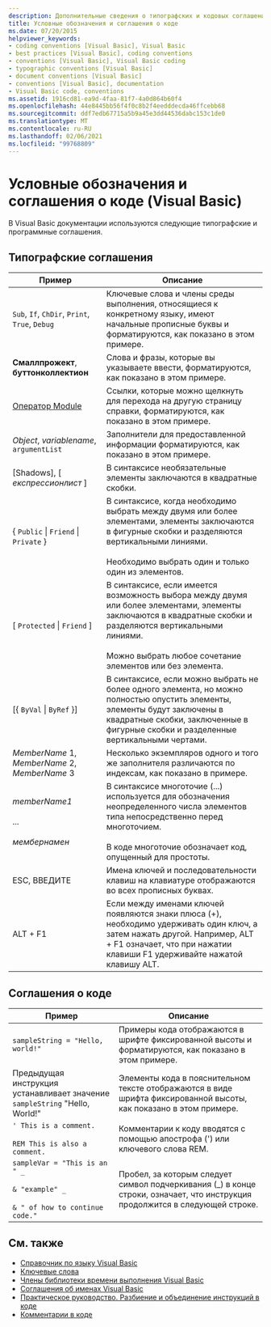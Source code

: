 ```yaml
---
description: Дополнительные сведения о типографских и кодовых соглашениях (Visual Basic)
title: Условные обозначения и соглашения о коде
ms.date: 07/20/2015
helpviewer_keywords:
- coding conventions [Visual Basic], Visual Basic
- best practices [Visual Basic], coding conventions
- conventions [Visual Basic], Visual Basic coding
- typographic conventions [Visual Basic]
- document conventions [Visual Basic]
- conventions [Visual Basic], documentation
- Visual Basic code, conventions
ms.assetid: 1916cd81-ea9d-4faa-81f7-4a0d864b60f4
ms.openlocfilehash: 44e8445bb56f4f0c8b2f4eedddecda46ffcebb68
ms.sourcegitcommit: ddf7edb67715a5b9a45e3dd44536dabc153c1de0
ms.translationtype: MT
ms.contentlocale: ru-RU
ms.lasthandoff: 02/06/2021
ms.locfileid: "99768809"
---
```

# <a name="typographic-and-code-conventions-visual-basic"></a>Условные обозначения и соглашения о коде (Visual Basic)

В Visual Basic документации используются следующие типографские и программные соглашения.  
  
## <a name="typographic-conventions"></a>Типографские соглашения  
  
|Пример|Описание|  
|-------------|-----------------|  
|`Sub`, `If`, `ChDir`, `Print`, `True`, `Debug`|Ключевые слова и члены среды выполнения, относящиеся к конкретному языку, имеют начальные прописные буквы и форматируются, как показано в этом примере.|  
|**Смаллпрожект**, **буттонколлектион**|Слова и фразы, которые вы указываете ввести, форматируются, как показано в этом примере.|  
|[Оператор Module](statements/module-statement.md)|Ссылки, которые можно щелкнуть для перехода на другую страницу справки, форматируются, как показано в этом примере.|  
|*Object*, *variablename*, `argumentList`|Заполнители для предоставленной информации форматируются, как показано в этом примере.|  
|[Shadows], [ *експрессионлист* ]|В синтаксисе необязательные элементы заключаются в квадратные скобки.|  
|{ `Public` &#124; `Friend` &#124; `Private` }|В синтаксисе, когда необходимо выбрать между двумя или более элементами, элементы заключаются в фигурные скобки и разделяются вертикальными линиями.<br /><br /> Необходимо выбрать один и только один из элементов.|  
|[ `Protected` &#124; `Friend` ]|В синтаксисе, если имеется возможность выбора между двумя или более элементами, элементы заключаются в квадратные скобки и разделяются вертикальными линиями.<br /><br /> Можно выбрать любое сочетание элементов или без элемента.|  
|[{ `ByVal` &#124; `ByRef` }]|В синтаксисе, если можно выбрать не более одного элемента, но можно полностью опустить элементы, элементы будут заключены в квадратные скобки, заключенные в фигурные скобки и разделенные вертикальными чертами.|  
|*MemberName* 1, *MemberName* 2, *MemberName* 3|Несколько экземпляров одного и того же заполнителя различаются по индексам, как показано в примере.|  
|*memberName1*<br /><br /> ...<br /><br /> *мембернамен*|В синтаксисе многоточие (...) используется для обозначения неопределенного числа элементов типа непосредственно перед многоточием.<br /><br /> В коде многоточие обозначает код, опущенный для простоты.|  
|ESC, ВВЕДИТЕ|Имена ключей и последовательности клавиш на клавиатуре отображаются во всех прописных буквах.|  
|ALT + F1|Если между именами ключей появляются знаки плюса (+), необходимо удерживать один ключ, а затем нажать другой. Например, ALT + F1 означает, что при нажатии клавиши F1 удерживайте нажатой клавишу ALT.|  
  
## <a name="code-conventions"></a>Соглашения о коде  
  
|Пример|Описание|  
|-------------|-----------------|  
|`sampleString = "Hello, world!"`|Примеры кода отображаются в шрифте фиксированной высоты и форматируются, как показано в этом примере.|  
|Предыдущая инструкция устанавливает значение `sampleString` "Hello, World!"|Элементы кода в пояснительном тексте отображаются в виде шрифта фиксированной высоты, как показано в этом примере.|  
|`' This is a comment.`<br /><br /> `REM This is also a comment.`|Комментарии к коду вводятся с помощью апострофа (') или ключевого слова REM.|  
|`sampleVar = "This is an " _`<br /><br /> `& "example" _`<br /><br /> `& " of how to continue code."`|Пробел, за которым следует символ подчеркивания (_) в конце строки, означает, что инструкция продолжится в следующей строке.|  
  
## <a name="see-also"></a>См. также

- [Справочник по языку Visual Basic](index.md)
- [Ключевые слова](keywords/index.md)
- [Члены библиотеки времени выполнения Visual Basic](runtime-library-members.md)
- [Соглашения об именах Visual Basic](../programming-guide/program-structure/naming-conventions.md)
- [Практическое руководство. Разбиение и объединение инструкций в коде](../programming-guide/program-structure/how-to-break-and-combine-statements-in-code.md)
- [Комментарии в коде](../programming-guide/program-structure/comments-in-code.md)
